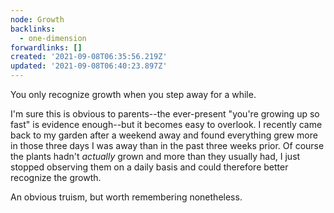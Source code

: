 ```yaml
---
node: Growth
backlinks:
  - one-dimension
forwardlinks: []
created: '2021-09-08T06:35:56.219Z'
updated: '2021-09-08T06:40:23.897Z'
---
```

You only recognize growth when you step away for a while.

I'm sure this is obvious to parents--the ever-present "you're growing up so fast" is evidence enough--but it becomes easy to overlook. I recently came back to my garden after a weekend away and found everything grew more in those three days I was away than in the past three weeks prior. Of course the plants hadn't *actually* grown and more than they  usually had, I just stopped observing them on a daily basis and could therefore better recognize the growth. 

An obvious truism, but worth remembering nonetheless. 
